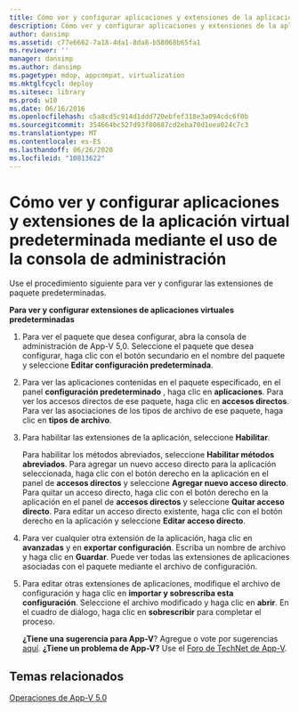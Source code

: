 ```yaml
---
title: Cómo ver y configurar aplicaciones y extensiones de la aplicación virtual predeterminada mediante el uso de la consola de administración
description: Cómo ver y configurar aplicaciones y extensiones de la aplicación virtual predeterminada mediante el uso de la consola de administración
author: dansimp
ms.assetid: c77e6662-7a18-4da1-8da8-b58068b65fa1
ms.reviewer: ''
manager: dansimp
ms.author: dansimp
ms.pagetype: mdop, appcompat, virtualization
ms.mktglfcycl: deploy
ms.sitesec: library
ms.prod: w10
ms.date: 06/16/2016
ms.openlocfilehash: c5a8cd5c914d1ddd720ebfef318e3a094cdc6f0b
ms.sourcegitcommit: 354664bc527d93f80687cd2eba70d1eea024c7c3
ms.translationtype: MT
ms.contentlocale: es-ES
ms.lasthandoff: 06/26/2020
ms.locfileid: "10813622"
---
```

# Cómo ver y configurar aplicaciones y extensiones de la aplicación virtual predeterminada mediante el uso de la consola de administración


Use el procedimiento siguiente para ver y configurar las extensiones de paquete predeterminadas.

**Para ver y configurar extensiones de aplicaciones virtuales predeterminadas**

1.  Para ver el paquete que desea configurar, abra la consola de administración de App-V 5,0. Seleccione el paquete que desea configurar, haga clic con el botón secundario en el nombre del paquete y seleccione **Editar configuración predeterminada**.

2.  Para ver las aplicaciones contenidas en el paquete especificado, en el panel **configuración predeterminado** , haga clic en **aplicaciones**. Para ver los accesos directos de ese paquete, haga clic en **accesos directos**. Para ver las asociaciones de los tipos de archivo de ese paquete, haga clic en **tipos de archivo**.

3.  Para habilitar las extensiones de la aplicación, seleccione **Habilitar**.

    Para habilitar los métodos abreviados, seleccione **Habilitar métodos abreviados**. Para agregar un nuevo acceso directo para la aplicación seleccionada, haga clic con el botón derecho en la aplicación en el panel de **accesos directos** y seleccione **Agregar nuevo acceso directo**. Para quitar un acceso directo, haga clic con el botón derecho en la aplicación en el panel de **accesos directos** y seleccione **Quitar acceso directo**. Para editar un acceso directo existente, haga clic con el botón derecho en la aplicación y seleccione **Editar acceso directo**.

4.  Para ver cualquier otra extensión de la aplicación, haga clic en **avanzadas** y en **exportar configuración**. Escriba un nombre de archivo y haga clic en **Guardar**. Puede ver todas las extensiones de aplicaciones asociadas con el paquete mediante el archivo de configuración.

5.  Para editar otras extensiones de aplicaciones, modifique el archivo de configuración y haga clic en **importar y sobrescriba esta configuración**. Seleccione el archivo modificado y haga clic en **abrir**. En el cuadro de diálogo, haga clic en **sobrescribir** para completar el proceso.

    **¿Tiene una sugerencia para App-V**? Agregue o vote por sugerencias [aquí](http://appv.uservoice.com/forums/280448-microsoft-application-virtualization). **¿Tiene un problema de App-V?** Use el [Foro de TechNet de App-V](https://social.technet.microsoft.com/Forums/home?forum=mdopappv).

## Temas relacionados


[Operaciones de App-V 5.0](operations-for-app-v-50.md)

 

 





